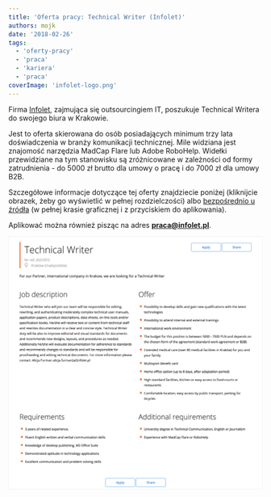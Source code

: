 ```yaml
---
title: 'Oferta pracy: Technical Writer (Infolet)'
authors: mojk
date: '2018-02-26'
tags:
  - 'oferty-pracy'
  - 'praca'
  - 'kariera'
  - 'praca'
coverImage: 'infolet-logo.png'
---
```


Firma [Infolet](http://infolet.pl/), zajmująca się outsourcingiem IT, poszukuje
Technical Writera do swojego biura w Krakowie.

<!--truncate-->

Jest to oferta skierowana do osób posiadających minimum trzy lata doświadczenia
w branży komunikacji technicznej. Mile widziana jest znajomość narzędzia MadCap
Flare lub Adobe RoboHelp. Widełki przewidziane na tym stanowisku są zróżnicowane
w zależności od formy zatrudnienia - do 5000 zł brutto dla umowy o pracę i do
7000 zł dla umowy B2B.

Szczegółowe informacje dotyczące tej oferty znajdziecie poniżej (kliknijcie
obrazek, żeby go wyświetlić w pełnej rozdzielczości)
albo [bezpośrednio u źródła](http://infolet.pl/oferty/?offer=911) (w pełnej
krasie graficznej i z przyciskiem do aplikowania).

Aplikować można również pisząc na
adres **[praca@infolet.pl](mailto:praca@infolet.pl)**.

![](images/infolet_tech_writer.png)
